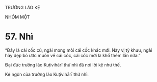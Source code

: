 TRƯỞNG LÃO KỆ

NHÓM MỘT

# 57. Nhì

“Đây là cái cốc cũ, ngài mong mỏi cái cốc khác mới. Này vị tỳ khưu, ngài hãy dẹp bỏ ước muốn về cái cốc, cái cốc mới là khổ thêm lần nữa.”

Đại đức trưởng lão Kuṭivihārī thứ nhì đã nói lời kệ như thế.

Kệ ngôn của trưởng lão Kuṭivihārī thứ nhì.
